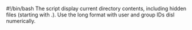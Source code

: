 #!/bin/bash
The script display current directory contents, including hidden files (starting with .). Use the long format with user and group IDs disl numerically.
